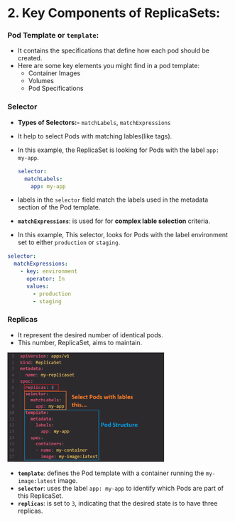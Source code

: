 # 2. Key Components of ReplicaSets:

### Pod Template or `template`:

- It contains the specifications that define how each pod should be created.
- Here are some key elements you might find in a pod template:
  - Container Images
  - Volumes
  - Pod Specifications

### Selector

- **Types of Selectors:-** `matchLabels`, `matchExpressions`
- It help to select Pods with matching lables(like tags).
- In this example, the ReplicaSet is looking for Pods with the label `app: my-app`.

  ```yaml
  selector:
    matchLabels:
      app: my-app
  ```

- labels in the `selector` field match the labels used in the metadata section of the Pod template.

- **`matchExpressions`**: is used for for **complex lable selection** criteria.
- In this example, This selector, looks for Pods with the label environment set to either `production` or `staging`.

```yaml
selector:
  matchExpressions:
    - key: environment
      operator: In
      values:
        - production
        - staging
```

### Replicas

- It represent the desired number of identical pods.
- This number, ReplicaSet, aims to maintain.

<img src="../Img/3.T.3.1.2-ComponentsReplicaSets.png" width="70%">

- **`template`**: defines the Pod template with a container running the `my-image:latest` image.
- **`selector`**: uses the label `app: my-app` to identify which Pods are part of this ReplicaSet.
- **`replicas`**: is set to `3`, indicating that the desired state is to have three replicas.
